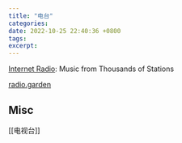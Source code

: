 ```yaml
---
title: "电台"
categories: 
date: 2022-10-25 22:40:36 +0800
tags: 
excerpt: 
---
```



[Internet Radio](https://www.internet-radio.com/): Music from Thousands of Stations

[radio.garden](http://radio.garden)



## Misc

[[电视台]]

